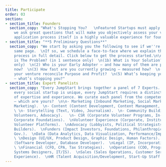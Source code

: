 ```yaml
---
title: Participate
order: 03
section:
- section_title: Founders
  section_copy: "What's Stopping You?   \nFeatured Startups must apply: because
    we ask great questions that will make you objectively assess your venture, the
    application process itself is a highly valuable experience for founders.\n"
- section_title: "**5 Preliminary Questions**"
  section_copy: "We start by asking you the following to see if we''re on the
    same page.  \nIf so, we schedule a face-to-face where we explain the complete
    process in full detail. Click below to get the process started.\n\n(1a) What
    is The Problem? (in 1 sentence only)  \n(1b) What is Your Solution? (in 1 sentence
    only)  \n(2) Who is your Early Adopter — and how many of them are paying you
    now?  \n(3) How fast are you currently growing — measured how?  \n(4) How does
    your venture reconcile Purpose and Profit?  \n(5) What’s keeping you up at night
    — what’s stopping you?"
- section_title: Expert Panelists
  section_copy: "Every JumpStart brings together a panel of 7 Experts.  \nBecause
    every social startup is unique, every JumpStart requires a distinct combination
    of expertise and experience. We curate each panel from the competencies below
    — which are yours?  \n\n- Marketing (Inbound Marketing, Social Marketing, Content
    Marketing).  \n- Content (Content Development, Content Management, Content Marketing).
    \ \n- Storytelling (Text, Video, Journalism).  \n- Community Building (Membership,
    Volunteers, Advocacy).   \n- CSR (Corporate Volunteer Programs, In-Kind Programs,
    Corporate Foundations).  \nVolunteer Experience (Corporate, Institutional, Online
    Volunteer Platforms).  \nAdvocacy (Lobbyists, Political Strategists, Coalistion
    Builders).  \nFunders (Impact Investors, Foundations, Philanthropic Advisors,
    Gov.).  \nData (Data Analytics, Data Visualization, Performance/Impact Measurement).
    \ \nDesign (UI/UX, Product Design, Graphic Design, Human Factors).  \nProgramming
    (Software Developer, Database Developer).  \nLegal (IP, Incorporation Strategies).
    \ \nFinancial (CFO, CPA, Tax Strategies).  \nOperations (COO, Program Managers,
    Systems Designers, IT/IS).  \nSales (Sales Operations, Customer Service, Customer
    Experience).  \nHR (Talent Acquisition/Development, Start-Up Staff Scaling/Structure)."
---
```


